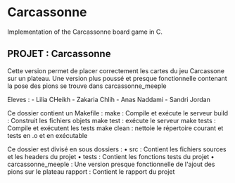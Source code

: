 # Carcassonne
Implementation of the Carcassonne board game in C.

## PROJET : Carcassonne

Cette version permet de placer correctement les cartes du jeu Carcassone sur un plateau.
Une version plus poussé et presque fonctionnelle contenant la pose des pions se trouve dans carcassonne_meeple

Eleves : - Lilia CHeikh
         - Zakaria Chlih
	 - Anas Naddami
	 - Sandri Jordan

Ce dossier contient un Makefile :
   make : Compile et exécute le serveur
   build : Construit les fichiers objets
   make test : exécute le serveur
   make tests : Compile et exécutent les tests
   make clean : nettoie le répertoire courant et tests en .o et en exécutable
   

Ce dossier est divisé en sous dossiers :
   • src : Contient les fichiers sources et les headers du projet
   • tests : Contient les fonctions tests du projet
   • carcassonne_meeple : Une version presque fonctionnelle de l'ajout des pions sur le plateau
   rapport : Contient le rapport du projet

